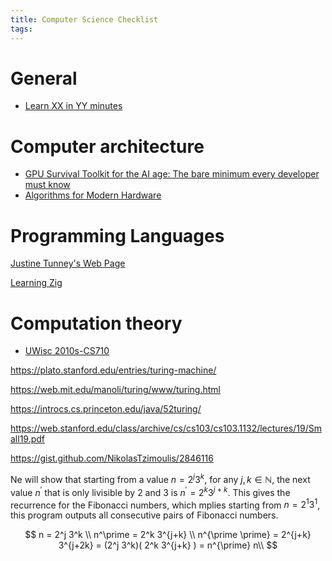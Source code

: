 ```yaml
---
title: Computer Science Checklist
tags:
---
```




# General

* [Learn XX in YY minutes](https://learnxinyminutes.com/)

# Computer architecture

* [GPU Survival Toolkit for the AI age: The bare minimum every developer must know](https://journal.hexmos.com/gpu-survival-toolkit/)
* [Algorithms for Modern Hardware](https://en.algorithmica.org/hpc/)

# Programming Languages

[Justine Tunney's Web Page](https://justine.lol/)

[Learning Zig](https://www.openmymind.net/learning_zig/)

# Computation theory

* [UWisc 2010s-CS710](https://pages.cs.wisc.edu/~dieter/Courses/2010s-CS710/Scribes/PDF/)



https://plato.stanford.edu/entries/turing-machine/

https://web.mit.edu/manoli/turing/www/turing.html

https://introcs.cs.princeton.edu/java/52turing/

https://web.stanford.edu/class/archive/cs/cs103/cs103.1132/lectures/19/Small19.pdf

https://gist.github.com/NikolasTzimoulis/2846116



Ne will show that starting from a value $n=2^j 3^k$, for any $j, k \in \mathbb{N}$, the next value $n^{\prime}$ that is only livisible by 2 and 3 is $n^{\prime}=2^k 3^{j+k}$. This gives the recurrence for the Fibonacci numbers, which mplies starting from $n=2^1 3^1$, this program outputs all consecutive pairs of Fibonacci numbers.


$$
n = 2^j 3^k \\
n^\prime = 2^k 3^{j+k} \\
n^{\prime \prime} = 2^{j+k} 3^{j+2k} = (2^j 3^k)( 2^k 3^{j+k} ) = n^{\prime} n\\
$$
